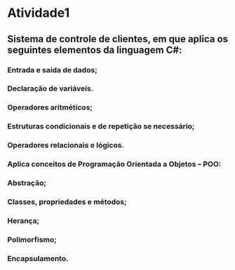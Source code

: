 # Atividade1

## Sistema de controle de clientes, em que aplica os seguintes elementos da linguagem C#: ##

### Entrada e saída de dados; ###
### Declaração de variáveis. ###
### Operadores aritméticos; ###
### Estruturas condicionais e de repetição se necessário; ###
### Operadores relacionais e lógicos. ###
### Aplica conceitos de Programação Orientada a Objetos – POO: ###
### Abstração; ###
### Classes, propriedades e métodos; ###
### Herança; ###
### Polimorfismo; ###
### Encapsulamento. ###